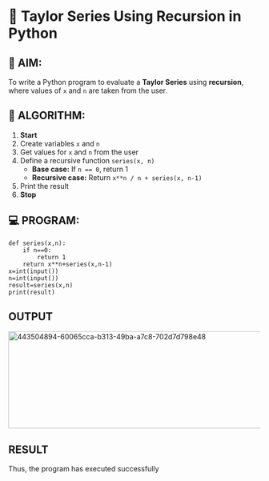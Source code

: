 # 📐 Taylor Series Using Recursion in Python

## 🎯 AIM:
To write a Python program to evaluate a **Taylor Series** using **recursion**, where values of `x` and `n` are taken from the user.

## 🧠 ALGORITHM:

1. **Start**
2. Create variables `x` and `n`
3. Get values for `x` and `n` from the user
4. Define a recursive function `series(x, n)`
   - **Base case:** If `n == 0`, return 1
   - **Recursive case:** Return `x**n / n + series(x, n-1)`
5. Print the result
6. **Stop**

## 💻 PROGRAM:
```
def series(x,n):
    if n==0:
        return 1
    return x**n+series(x,n-1)
x=int(input())
n=int(input())
result=series(x,n)
print(result)
```

## OUTPUT
<img width="549" height="194" alt="443504894-60065cca-b313-49ba-a7c8-702d7d798e48" src="https://github.com/user-attachments/assets/ccf7ea26-0781-4549-9500-53103357b5ff" />

## RESULT
Thus, the program has executed successfully
